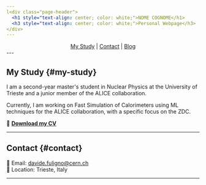 ```yaml
---
l<div class="page-header">
  <h1 style="text-align: center; color: white;">NOME COGNOME</h1>
  <h3 style="text-align: center; color: white;">Personal Webpage</h3>
</div>
---
```


<div style="text-align: center;">
  <nav>
    <a href="#my-study">My Study</a> | 
    <a href="#contact">Contact</a> | 
    <a href="blog.html">Blog</a>
  </nav>
</div>
---

## My Study {#my-study}
I am a second-year master's student in Nuclear Physics at the University of Trieste and a junior member of the ALICE collaboration.

Currently, I am working on Fast Simulation of Calorimeters using ML techniques for the ALICE collaboration, with a specific focus on the ZDC.

📄 **[Download my CV](CV_Davide_Fuligno.pdf)**

---

## Contact {#contact}
📧 Email: davide.fuligno@cern.ch   
📍 Location: Trieste, Italy  

---


